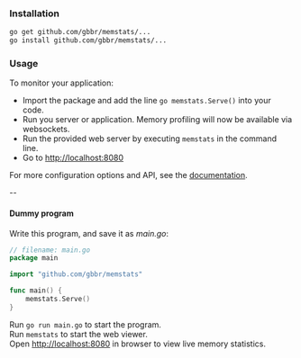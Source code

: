 ### Installation

```bash
go get github.com/gbbr/memstats/...
go install github.com/gbbr/memstats/...
```

### Usage

To monitor your application:  
* Import the package and add the line `go memstats.Serve()` into your code. 
* Run you server or application. Memory profiling will now be available via websockets.  
* Run the provided web server by executing `memstats` in the command line.  
* Go to [http://localhost:8080](http://localhost:8080)

For more configuration options and API, see the [documentation](http://godoc.org/github.com/gbbr/memstats).   

--

#### Dummy program

Write this program, and save it as _main.go_:

```go
// filename: main.go
package main

import "github.com/gbbr/memstats"

func main() {
	memstats.Serve()
}
```

Run `go run main.go` to start the program.  
Run `memstats` to start the web viewer.  
Open [http://localhost:8080](http://localhost:8080) in browser to view live memory statistics.   
